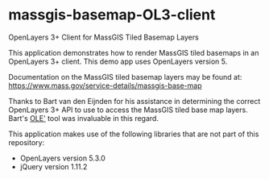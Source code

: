 # massgis-basemap-OL3-client
OpenLayers 3+ Client for MassGIS Tiled Basemap Layers

This application demonstrates how to render MassGIS tiled basemaps in an OpenLayers 3+ client. 
This demo app uses OpenLayers version 5.

Documentation on the MassGIS tiled basemap layers may be found at: https://www.mass.gov/service-details/massgis-base-map

Thanks to Bart van den Eijnden for his assistance in determining the correct OpenLayers 3+ API to use to access the MassGIS tiled base map layers. Bart's [OLE'](https://github.com/planetfederal/ole) tool was invaluable in this regard.

This application makes use of the following libraries that are not part of this repository:
- OpenLayers version 5.3.0
- jQuery version 1.11.2
